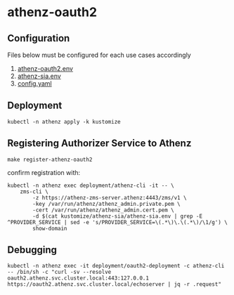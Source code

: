 # athenz-oauth2

## Configuration

Files below must be configured for each use cases accordingly

1. [athenz-oauth2.env](kustomize/athenz-oauth2/athenz-oauth2.env)
1. [athenz-sia.env](kustomize/athenz-sia/athenz-sia.env)
1. [config.yaml](kustomize/athenz-oauth2/policy/config.yaml)

## Deployment

```
kubectl -n athenz apply -k kustomize
```

## Registering Authorizer Service to Athenz

```
make register-athenz-oauth2
```

confirm registration with:

```
kubectl -n athenz exec deployment/athenz-cli -it -- \
    zms-cli \
        -z https://athenz-zms-server.athenz:4443/zms/v1 \
        -key /var/run/athenz/athenz_admin.private.pem \
        -cert /var/run/athenz/athenz_admin.cert.pem \
        -d $(cat kustomize/athenz-sia/athenz-sia.env | grep -E ^PROVIDER_SERVICE | sed -e 's/PROVIDER_SERVICE=\(.*\)\.\(.*\)/\1/g') \
        show-domain
```

## Debugging

```
kubectl -n athenz exec -it deployment/oauth2-deployment -c athenz-cli -- /bin/sh -c "curl -sv --resolve oauth2.athenz.svc.cluster.local:443:127.0.0.1 https://oauth2.athenz.svc.cluster.local/echoserver | jq -r .request"
```
